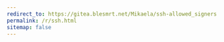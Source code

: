 ```yaml
---
redirect_to: https://gitea.blesmrt.net/Mikaela/ssh-allowed_signers
permalink: /r/ssh.html
sitemap: false
---
```

